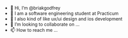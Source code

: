 - 👋 Hi, I’m @briakgodfrey
- 👀 I am a software engineering student at Practicum
- 🌱 I also kind of like ux/ui design and ios development
- 💞️ I’m looking to collaborate on ...
- 📫 How to reach me ...

<!---
briakgodfrey/briakgodfrey is a ✨ special ✨ repository because its `README.md` (this file) appears on your GitHub profile.
You can click the Preview link to take a look at your changes.
--->
